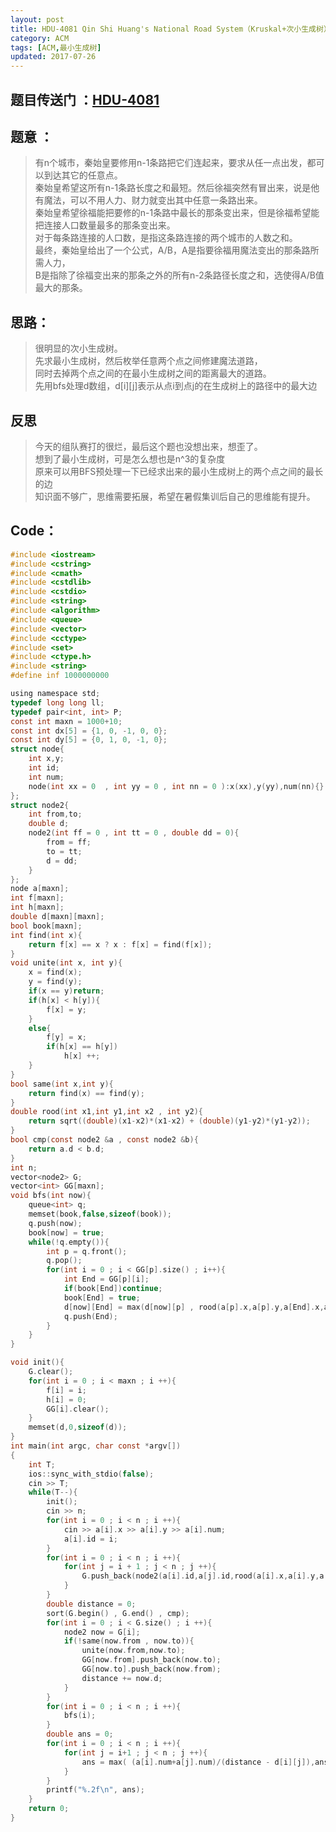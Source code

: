 ```yaml
---
layout: post
title: HDU-4081 Qin Shi Huang's National Road System（Kruskal+次小生成树）
category: ACM
tags: [ACM,最小生成树]
updated: 2017-07-26
---
```


## 题目传送门 ：[HDU-4081](http://acm.hdu.edu.cn/showproblem.php?pid=4081)

## 题意 ：
>有n个城市，秦始皇要修用n-1条路把它们连起来，要求从任一点出发，都可以到达其它的任意点。<br/>
秦始皇希望这所有n-1条路长度之和最短。然后徐福突然有冒出来，说是他有魔法，可以不用人力、财力就变出其中任意一条路出来。<br/>
秦始皇希望徐福能把要修的n-1条路中最长的那条变出来，但是徐福希望能把连接人口数量最多的那条变出来。<br/>
对于每条路连接的人口数，是指这条路连接的两个城市的人数之和。<br/>
最终，秦始皇给出了一个公式，A/B，A是指要徐福用魔法变出的那条路所需人力，<br/>
B是指除了徐福变出来的那条之外的所有n-2条路径长度之和，选使得A/B值最大的那条。
<!--more-->
## 思路：
>很明显的次小生成树。<br/>
先求最小生成树，然后枚举任意两个点之间修建魔法道路，<br/>
同时去掉两个点之间的在最小生成树之间的距离最大的道路。<br/>
先用bfs处理d数组，d[i][j]表示从点i到点j的在生成树上的路径中的最大边<br/>
## 反思
>今天的组队赛打的很烂，最后这个题也没想出来，想歪了。<br/>
想到了最小生成树，可是怎么想也是n^3的复杂度<br/>
原来可以用BFS预处理一下已经求出来的最小生成树上的两个点之间的最长的边<br/>
知识面不够广，思维需要拓展，希望在暑假集训后自己的思维能有提升。

## Code：
```c
#include <iostream>
#include <cstring>
#include <cmath>
#include <cstdlib>
#include <cstdio>
#include <string>
#include <algorithm>
#include <queue>
#include <vector>
#include <cctype>
#include <set>
#include <ctype.h>
#include <string>
#define inf 1000000000

using namespace std;
typedef long long ll;
typedef pair<int, int> P;
const int maxn = 1000+10;
const int dx[5] = {1, 0, -1, 0, 0};
const int dy[5] = {0, 1, 0, -1, 0};
struct node{
    int x,y;
    int id;
    int num;
    node(int xx = 0  , int yy = 0 , int nn = 0 ):x(xx),y(yy),num(nn){}
};
struct node2{
    int from,to;
    double d;
    node2(int ff = 0 , int tt = 0 , double dd = 0){
        from = ff;
        to = tt;
        d = dd;
    }
};
node a[maxn];
int f[maxn];
int h[maxn];
double d[maxn][maxn];
bool book[maxn];
int find(int x){
    return f[x] == x ? x : f[x] = find(f[x]);
}
void unite(int x, int y){
    x = find(x);
    y = find(y);
    if(x == y)return;
    if(h[x] < h[y]){
        f[x] = y;
    }
    else{
        f[y] = x;
        if(h[x] == h[y])
            h[x] ++;
    }
}
bool same(int x,int y){
    return find(x) == find(y);
}
double rood(int x1,int y1,int x2 , int y2){
    return sqrt((double)(x1-x2)*(x1-x2) + (double)(y1-y2)*(y1-y2));
}
bool cmp(const node2 &a , const node2 &b){
    return a.d < b.d;
}
int n;
vector<node2> G;
vector<int> GG[maxn];
void bfs(int now){
    queue<int> q;
    memset(book,false,sizeof(book));
    q.push(now);
    book[now] = true;
    while(!q.empty()){
        int p = q.front();
        q.pop();
        for(int i = 0 ; i < GG[p].size() ; i++){
            int End = GG[p][i];
            if(book[End])continue;
            book[End] = true;
            d[now][End] = max(d[now][p] , rood(a[p].x,a[p].y,a[End].x,a[End].y));
            q.push(End);
        }
    }
}

void init(){
    G.clear();
    for(int i = 0 ; i < maxn ; i ++){
        f[i] = i;
        h[i] = 0;
        GG[i].clear();
    }
    memset(d,0,sizeof(d));
}
int main(int argc, char const *argv[])
{
    int T;
    ios::sync_with_stdio(false);
    cin >> T;
    while(T--){
        init();
        cin >> n;
        for(int i = 0 ; i < n ; i ++){
            cin >> a[i].x >> a[i].y >> a[i].num;
            a[i].id = i;
        }
        for(int i = 0 ; i < n ; i ++){
            for(int j = i + 1 ; j < n ; j ++){
                G.push_back(node2(a[i].id,a[j].id,rood(a[i].x,a[i].y,a[j].x,a[j].y)));
            }
        }
        double distance = 0;
        sort(G.begin() , G.end() , cmp);
        for(int i = 0 ; i < G.size() ; i ++){
            node2 now = G[i];
            if(!same(now.from , now.to)){
                unite(now.from,now.to);
                GG[now.from].push_back(now.to);
                GG[now.to].push_back(now.from);
                distance += now.d;
            }
        }
        for(int i = 0 ; i < n ; i ++){
            bfs(i);
        }
        double ans = 0;
        for(int i = 0 ; i < n ; i ++){
            for(int j = i+1 ; j < n ; j ++){
                ans = max( (a[i].num+a[j].num)/(distance - d[i][j]),ans);
            }
        }
        printf("%.2f\n", ans);
    }
    return 0;
}
```
